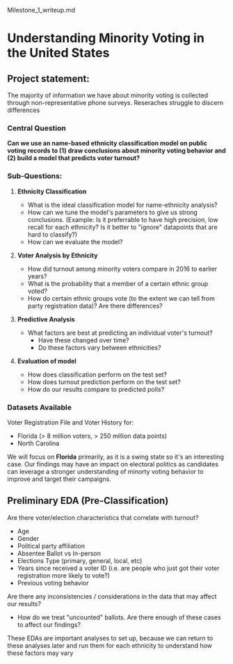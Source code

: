 Milestone_1_writeup.md

# Understanding Minority Voting in the United States

## Project statement:

The majority of information we have about minority voting is collected through non-representative phone surveys. Reseraches struggle to discern differences

### Central Question

**Can we use an name-based ethnicity classification model on public voting records to (1) draw conclusions about minority voting behavior and (2) build a model that predicts voter turnout?**

### Sub-Questions:

1) **Ethnicity Classification**
    * What is the ideal classification model for name-ethnicity analysis?
    * How can we tune the model's parameters to give us strong conclusions. 
		(Example: Is it preferrable to have high precision, low recall for each ethnicity? Is it better to "ignore" datapoints that are hard to classify?)
    * How can we evaluate the model?

2) **Voter Analysis by Ethnicity**
    * How did turnout among minority voters compare in 2016 to earlier years? 
    * What is the probability that a member of a certain ethnic group voted?
    * How do certain ethnic groups vote (to the extent we can tell from party registration data)? Are there differences? 

3) **Predictive Analysis**
    * What factors are best at predicting an individual voter's turnout?
      * Have these changed over time?
      * Do these factors vary between ethnicities?

4) **Evaluation of model**
    * How does classification perform on the test set?
    * How does turnout prediction perform on the test set?
    * How do our results compare to predicted polls?

### Datasets Available

Voter Registration File and Voter History for:
* Florida (> 8 million voters, > 250 million data points)
* North Carolina

We will focus on **Florida** primarily, as it is a swing state so it's an interesting case. Our findings may have an impact on electoral politics as candidates can leverage a stronger understanding of minorty voting behavior to improve and target their campaigns.

## Preliminary EDA (Pre-Classification)
Are there voter/election characteristics that correlate with turnout?
- Age
- Gender
- Political party affiliation
- Absentee Ballot vs In-person
- Elections Type (primary, general, local, etc)
- Years since received a voter ID (i.e. are people who just got their voter registration more likely to vote?)
- Previous voting behavior

Are there any inconsistencies / considerations in the data that may affect our results?
- How do we treat "uncounted" ballots. Are there enough of these cases to affect our findings?


These EDAs are important analyses to set up, because we can return to these analyses later and run them for each ethnicity to understand how these factors may vary 
